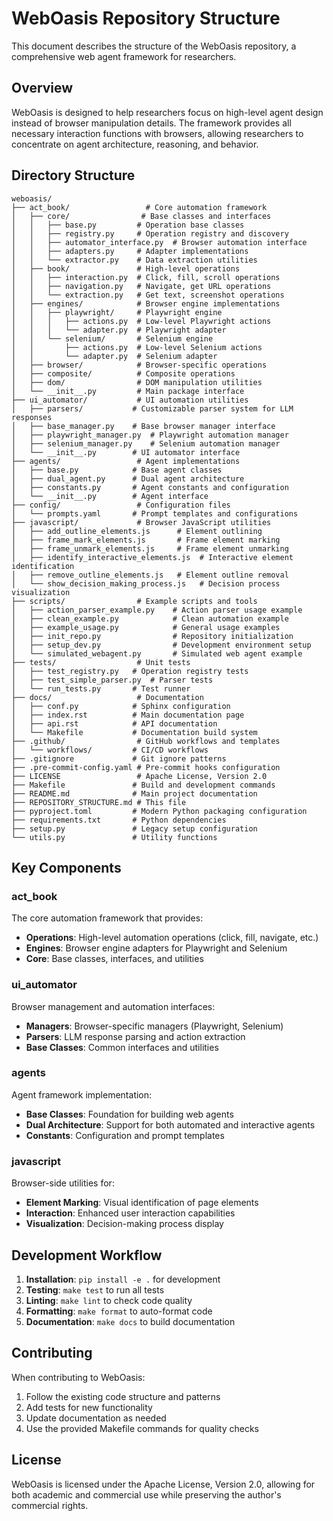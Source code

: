 # WebOasis Repository Structure

This document describes the structure of the WebOasis repository, a comprehensive web agent framework for researchers.

## Overview

WebOasis is designed to help researchers focus on high-level agent design instead of browser manipulation details. The framework provides all necessary interaction functions with browsers, allowing researchers to concentrate on agent architecture, reasoning, and behavior.

## Directory Structure

```
weboasis/
├── act_book/                 # Core automation framework
│   ├── core/                # Base classes and interfaces
│   │   ├── base.py         # Operation base classes
│   │   ├── registry.py     # Operation registry and discovery
│   │   ├── automator_interface.py  # Browser automation interface
│   │   ├── adapters.py     # Adapter implementations
│   │   └── extractor.py    # Data extraction utilities
│   ├── book/               # High-level operations
│   │   ├── interaction.py  # Click, fill, scroll operations
│   │   ├── navigation.py   # Navigate, get URL operations
│   │   └── extraction.py   # Get text, screenshot operations
│   ├── engines/            # Browser engine implementations
│   │   ├── playwright/     # Playwright engine
│   │   │   ├── actions.py  # Low-level Playwright actions
│   │   │   └── adapter.py  # Playwright adapter
│   │   └── selenium/       # Selenium engine
│   │       ├── actions.py  # Low-level Selenium actions
│   │       └── adapter.py  # Selenium adapter
│   ├── browser/            # Browser-specific operations
│   ├── composite/          # Composite operations
│   ├── dom/                # DOM manipulation utilities
│   └── __init__.py         # Main package interface
├── ui_automator/           # UI automation utilities
│   ├── parsers/           # Customizable parser system for LLM responses
│   ├── base_manager.py    # Base browser manager interface
│   ├── playwright_manager.py  # Playwright automation manager
│   ├── selenium_manager.py    # Selenium automation manager
│   └── __init__.py        # UI automator interface
├── agents/                 # Agent implementations
│   ├── base.py            # Base agent classes
│   ├── dual_agent.py      # Dual agent architecture
│   ├── constants.py       # Agent constants and configuration
│   └── __init__.py        # Agent interface
├── config/                 # Configuration files
│   └── prompts.yaml       # Prompt templates and configurations
├── javascript/             # Browser JavaScript utilities
│   ├── add_outline_elements.js      # Element outlining
│   ├── frame_mark_elements.js       # Frame element marking
│   ├── frame_unmark_elements.js     # Frame element unmarking
│   ├── identify_interactive_elements.js  # Interactive element identification
│   ├── remove_outline_elements.js   # Element outline removal
│   └── show_decision_making_process.js   # Decision process visualization
├── scripts/                # Example scripts and tools
│   ├── action_parser_example.py    # Action parser usage example
│   ├── clean_example.py            # Clean automation example
│   ├── example_usage.py            # General usage examples
│   ├── init_repo.py                # Repository initialization
│   ├── setup_dev.py                # Development environment setup
│   └── simulated_webagent.py       # Simulated web agent example
├── tests/                  # Unit tests
│   ├── test_registry.py   # Operation registry tests
│   ├── test_simple_parser.py  # Parser tests
│   └── run_tests.py       # Test runner
├── docs/                   # Documentation
│   ├── conf.py            # Sphinx configuration
│   ├── index.rst          # Main documentation page
│   ├── api.rst            # API documentation
│   └── Makefile           # Documentation build system
├── .github/                # GitHub workflows and templates
│   └── workflows/         # CI/CD workflows
├── .gitignore             # Git ignore patterns
├── .pre-commit-config.yaml # Pre-commit hooks configuration
├── LICENSE                 # Apache License, Version 2.0
├── Makefile               # Build and development commands
├── README.md              # Main project documentation
├── REPOSITORY_STRUCTURE.md # This file
├── pyproject.toml         # Modern Python packaging configuration
├── requirements.txt       # Python dependencies
├── setup.py               # Legacy setup configuration
└── utils.py               # Utility functions
```

## Key Components

### act_book
The core automation framework that provides:
- **Operations**: High-level automation operations (click, fill, navigate, etc.)
- **Engines**: Browser engine adapters for Playwright and Selenium
- **Core**: Base classes, interfaces, and utilities

### ui_automator
Browser management and automation interfaces:
- **Managers**: Browser-specific managers (Playwright, Selenium)
- **Parsers**: LLM response parsing and action extraction
- **Base Classes**: Common interfaces and utilities

### agents
Agent framework implementation:
- **Base Classes**: Foundation for building web agents
- **Dual Architecture**: Support for both automated and interactive agents
- **Constants**: Configuration and prompt templates

### javascript
Browser-side utilities for:
- **Element Marking**: Visual identification of page elements
- **Interaction**: Enhanced user interaction capabilities
- **Visualization**: Decision-making process display

## Development Workflow

1. **Installation**: `pip install -e .` for development
2. **Testing**: `make test` to run all tests
3. **Linting**: `make lint` to check code quality
4. **Formatting**: `make format` to auto-format code
5. **Documentation**: `make docs` to build documentation

## Contributing

When contributing to WebOasis:
1. Follow the existing code structure and patterns
2. Add tests for new functionality
3. Update documentation as needed
4. Use the provided Makefile commands for quality checks

## License

WebOasis is licensed under the Apache License, Version 2.0, allowing for both academic and commercial use while preserving the author's commercial rights.
